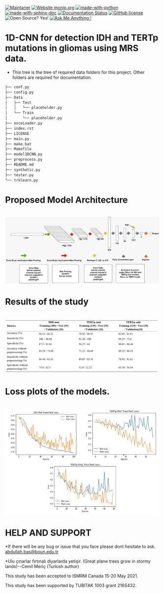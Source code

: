 [![Maintaner](https://img.shields.io/badge/maintainer-CIL-blue)](https://cil.boun.edu.tr)
[![Website monip.org](https://img.shields.io/website-up-down-green-red/http/monip.org.svg)](https://computational-imaging-lab.github.io/1DCNN-Glioma-1H-MRS/)
[![made-with-python](https://img.shields.io/badge/Made%20with-Python-1f425f.svg)](https://www.python.org/)
[![made-with-sphinx-doc](https://img.shields.io/badge/Made%20with-Sphinx-1f425f.svg)](https://www.sphinx-doc.org/)
[![Documentation Status](https://readthedocs.org/projects/ansicolortags/badge/?version=latest)](https://computational-imaging-lab.github.io/1DCNN-Glioma-1H-MRS/)
[![GitHub license](https://img.shields.io/github/license/Naereen/StrapDown.js.svg)](https://github.com/Computational-Imaging-LAB/1DCNN-Glioma-1H-MRS/blob/master/LICENSE)
![Open Source? Yes!](https://badgen.net/badge/Open%20Source%20%3F/Yes%21/blue?icon=github)
[![Ask Me Anything !](https://img.shields.io/badge/Ask%20me-anything-1abc9c.svg)](https://github.com/abdullahbas)



# 1D-CNN for detection IDH and TERTp mutations in gliomas using MRS data.
* This tree is the tree of required data folders for this project. Other folders are required for documentation.

```bash
├── conf.py
├── config.py
├── Data
│   ├── Test
│   │   └── placeholder.py
│   └── Train
│       └── placeholder.py
├── exceLoader.py
├── index.rst
├── LICENSE
├── main.py
├── make.bat
├── Makefile
├── model1DCNN.py
├── preprocess.py
├── README.md
├── synthetic.py
├── tester.py
└── trklearn.py

```
# Proposed Model Architecture
#

![Open Source? Yes!](https://github.com/Computational-Imaging-LAB/1DCNN-Glioma-1H-MRS/blob/master/images/image5.jpeg?raw=true)

# Results of the study
#
![Open Source? Yes!](https://github.com/Computational-Imaging-LAB/1DCNN-Glioma-1H-MRS/blob/master/images/image3.jpeg?raw=true)

# Loss plots of the models.
#
![Open Source? Yes!](https://github.com/Computational-Imaging-LAB/1DCNN-Glioma-1H-MRS/blob/master/images/image1.jpeg?raw=true)


# HELP AND SUPPORT
*If there will be any bug or issue that you face please dont hesitate to ask. abdullah.bas@boun.edu.tr

*Ulu çınarlar fırtınalı diyarlarda yetişir. (Great plane trees grow in stormy lands)--Cemil Meriç (Turkish author)

This study has been accepted to ISMRM Canada 15-20 May 2021.

This study has been supported by TUBITAK 1003 grant 216S432.

